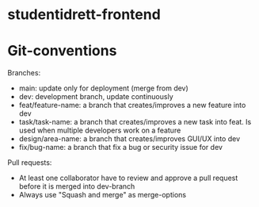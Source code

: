 # studentidrett-frontend

# Git-conventions

Branches:

-   main: update only for deployment (merge from dev)
-   dev: development branch, update continuously
-   feat/feature-name: a branch that creates/improves a new feature into dev
-   task/task-name: a branch that creates/improves a new task into feat. Is used when multiple developers work on a feature
-   design/area-name: a branch that creates/improves GUI/UX into dev
-   fix/bug-name: a branch that fix a bug or security issue for dev

Pull requests:

-   At least one collaborator have to review and approve a pull request before it is merged into dev-branch
-   Always use "Squash and merge" as merge-options
